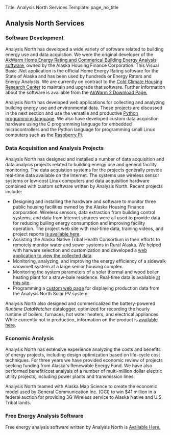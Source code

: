 Title: Analysis North Services
Template: page_no_title

## Analysis North Services

<a name="software"></a> 
### Software Development

Analysis North has developed a wide variety of software related to building energy use 
and data acquistion.  We were the original developer of the 
[AkWarm Home Energy Rating and Commerical Building Energy Analysis 
software](https://www.ahfc.us/efficiency/learn-and-diy/research-information-center/ric-links-interest/akwarm-energy-rating-software/), 
owned by the Alaska Housing Finance Corporation. This Visual Basic .Net
application is the official Home Energy Rating software for the State of Alaska and has been 
used by hundreds or Energy Raters and Energy Analysts. We are
currently on contract to the [Cold Climate Housing Research
Center](https://www.cchrc.org/) to maintain and upgrade that software. Further
information about the software is available from the [AkWarm 2 Download Page.](/AkWarm/AkWarm2download.html)

Analysis North has developed web applications for collecting and analyzing building
energy use and environmental data.  These projects are discussed in the next section and 
use the versatile and productive [Python programming language](https://python.org).  We also have 
developed custom data acquistion hardware using the C programming language for
embedded microcontrollers and the Python language for programming small Linux
computers such as the [Raspberry Pi](https://www.raspberrypi.org/).

<a name="monitoring"></a> 
### Data Acquisition and Analysis Projects

Analysis North has designed and installed a number of data acquisition and
data analysis projects related to building energy use and general facility monitoring.
The data acquistion systems for the projects generally provide real-time
data available on the Internet. The systems use wireless sensor systems or low-cost 
Linux computers and data acquisition hardware combined with custom software written by Analysis
North. Recent projects include:

  * Designing and installing the hardware and software to monitor three public housing facilities
  owned by the Alaska Housing Finance corporation.  Wireless sensors, data extraction
  from building control systems, and data from Internet sources were all used to provide
  data for reducing builing energy consumption and improving facility operation.  The
  project web site with real-time data, training videos, and project reports 
  [is available here](https://bms.ahfc.us/).
  * Assisting the Alaska Native Tribal Health Consortium in their efforts to remotely
  monitor water and sewer systems in Rural Alaska.  We helped with harware selection and
  customization and developed a [web application to view the collected 
  data](https://rm.anthc.webfactional.com/).
  * Monitoring, analyzing, and improving the energy efficiency of a sidewalk 
  snowmelt system at a large senior housing complex.
  * Monitoring the system parameters of a solar thermal and wood boiler heating plant 
  for a straw-bale residence. Real-time data is available 
  [at this site](https://bmon.analysisnorth.com/reports/?select_group=0&select_bldg=4&select_chart=0).
  * Programming a [custom web page](https://analysisnorth.com/enphase/solar_summary.html) 
  for displaying production data from the Analysis North Solar PV system.

Analysis North also designed and commericalized the battery-powered _Runtime
DataWatcher_ datalogger, optimized for recording the hourly runtime of
boilers, furnaces, hot water heaters, and electrical appliances. While
currently not in production, information on the product is [available
here](https://energytools.com/DataWatcher.htm).

<a name="economics"></a> 
### Economic Analysis

Analysis North has extensive experience analyzing the costs and benefits of
energy projects, including design optimization based on life-cycle cost
techniques. For three years we have provided economic review of projects seeking funding from
Alaska's Renewable Energy Fund. We have also performed benefit/cost analysis
of a number of multi-million dollar electric utility projects, including power
plants and transmission lines.

Analysis North teamed with Alaska Map Science to create the economic model
used by General Communication Inc. (GCI) to win $41 million in a federal auction
for providing 3G Wireless service to Alaska Native and U.S. Tribal lands.

### Free Energy Analysis Software

Free energy analysis software written by Analysis North is [Available
Here.](https://www.energytools.com/freesoft.htm)

